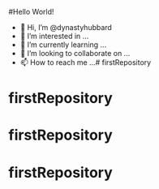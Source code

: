 #Hello World!

- 👋 Hi, I’m @dynastyhubbard
- 👀 I’m interested in ...
- 🌱 I’m currently learning ...
- 💞️ I’m looking to collaborate on ...
- 📫 How to reach me ...# firstRepository
# firstRepository
# firstRepository
# firstRepository

